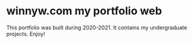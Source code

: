 # winnyw.com my portfolio web

This portfolio was built during 2020-2021. It contains my undergraduate projects. Enjoy!
